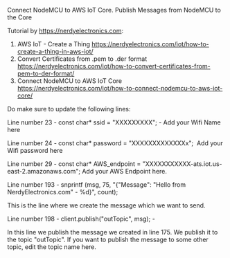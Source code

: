 Connect NodeMCU to AWS IoT Core.
Publish Messages from NodeMCU to the Core
 
Tutorial by https://nerdyelectronics.com:

1)  AWS IoT - Create a Thing
    https://nerdyelectronics.com/iot/how-to-create-a-thing-in-aws-iot/
2)  Convert Certificates from .pem to .der format
    https://nerdyelectronics.com/iot/how-to-convert-certificates-from-pem-to-der-format/
3)  Connect NodeMCU to AWS IoT Core
    https://nerdyelectronics.com/iot/how-to-connect-nodemcu-to-aws-iot-core/
	
Do make sure to update the following lines:

Line number 23 - const char* ssid = "XXXXXXXXX"; - Add your Wifi Name here

Line number 24 - const char* password = "XXXXXXXXXXXXXx";  Add your Wifi password here

Line number 29 - const char* AWS_endpoint = "XXXXXXXXXXX-ats.iot.us-east-2.amazonaws.com"; Add your AWS Endpoint here.

Line number 193 - 
snprintf (msg, 75, "{\"Message\": \"Hello from NerdyElectronics.com\" - %d}", count); 

This is the line where we create the message which we want to send.

Line number 198 - 
client.publish("outTopic", msg); - 

In this line we publish the message we created in line 175. 
We publish it to the topic "outTopic". 
If you want to publish the message to some other topic, edit the topic name here.
